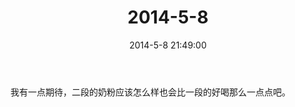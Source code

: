 ﻿---
title: "2014-5-8"
date: 2014-5-8 21:49:00
tags:
categories: 爸爸
---
我有一点期待，二段的奶粉应该怎么样也会比一段的好喝那么一点点吧。​ 